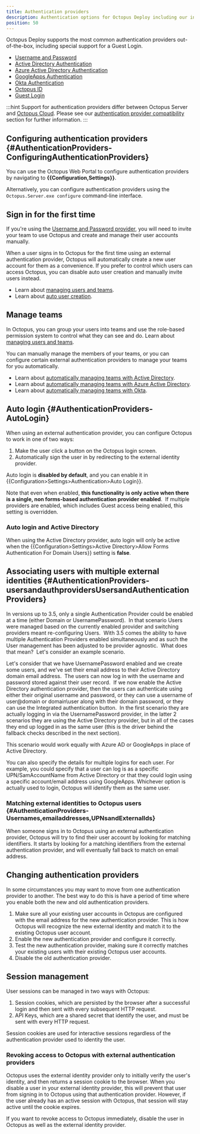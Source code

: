 ```yaml
---
title: Authentication providers
description: Authentication options for Octopus Deploy including our internal provider, Active Directory, Azure AD, Okta, and GoogleApps.
position: 50
---
```


Octopus Deploy supports the most common authentication providers out-of-the-box, including special support for a Guest Login.

- [Username and Password](/docs/security/authentication/username-password.md)
- [Active Directory Authentication](/docs/security/authentication/active-directory/index.md)
- [Azure Active Directory Authentication](/docs/security/authentication/azure-ad-authentication.md)
- [GoogleApps Authentication](/docs/security/authentication/googleapps-authentication.md)
- [Okta Authentication](/docs/security/authentication/okta-authentication.md)
- [Octopus ID](octopusid-authentication.md)
- [Guest Login](/docs/security/authentication/guest-login.md)

:::hint
Support for authentication providers differ between Octopus Server and [Octopus Cloud](/docs/octopus-cloud/index.md). Please see our [authentication provider compatibility](/docs/security/authentication/auth-provider-compatibility.md) section for further information. 
:::

## Configuring authentication providers {#AuthenticationProviders-ConfiguringAuthenticationProviders}

You can use the Octopus Web Portal to configure authentication providers by navigating to **{{Configuration,Settings}}**.

Alternatively, you can configure authentication providers using the `Octopus.Server.exe configure` command-line interface.

## Sign in for the first time

If you're using the [Username and Password provider](/docs/security/authentication/username-password.md), you will need to invite your team to use Octopus and create and manage their user accounts manually.

When a user signs in to Octopus for the first time using an external authentication provider, Octopus will automatically create a new user account for them as a convenience. If you prefer to control which users can access Octopus, you can disable auto user creation and manually invite users instead.

- Learn about [managing users and teams](/docs/security/users-and-teams/index.md).
- Learn about [auto user creation](/docs/security/authentication/auto-user-creation.md).

## Manage teams

In Octopus, you can group your users into teams and use the role-based permission system to control what they can see and do. Learn about [managing users and teams](/docs/security/users-and-teams/index.md).

You can manually manage the members of your teams, or you can configure certain external authentication providers to manage your teams for you automatically.

- Learn about [automatically managing teams with Active Directory](/docs/security/authentication/active-directory/index.md).
- Learn about [automatically managing teams with Azure Active Directory](/docs/security/authentication/azure-ad-authentication.md).
- Learn about [automatically managing teams with Okta](/docs/security/authentication/azure-ad-authentication.md).

## Auto login {#AuthenticationProviders-AutoLogin}

When using an external authentication provider, you can configure Octopus to work in one of two ways:

1. Make the user click a button on the Octopus login screen.
2. Automatically sign the user in by redirecting to the external identity provider.

Auto login is **disabled by default**, and you can enable it in {{Configuration>Settings>Authentication>Auto Login}}.

Note that even when enabled, **this functionality is only active when there is a single, non forms-based authentication provider enabled**.  If multiple providers are enabled, which includes Guest access being enabled, this setting is overridden.

### Auto login and Active Directory

When using the Active Directory provider, auto login will only be active when the {{Configuration>Settings>Active Directory>Allow Forms Authentication For Domain Users}} setting is **false**.

## Associating users with multiple external identities {#AuthenticationProviders-usersandauthprovidersUsersandAuthenticationProviders}

In versions up to 3.5, only a single Authentication Provider could be enabled at a time (either Domain or UsernamePassword).  In that scenario Users were managed based on the currently enabled provider and switching providers meant re-configuring Users.  With 3.5 comes the ability to have multiple Authentication Providers enabled simultaneously and as such the User management has been adjusted to be provider agnostic.  What does that mean?  Let's consider an example scenario.

Let's consider that we have UsernamePassword enabled and we create some users, and we've set their email address to their Active Directory domain email address.  The users can now log in with the username and password stored against their user record.  If we now enable the Active Directory authentication provider, then the users can authenticate using either their original username and password, or they can use a username of user@domain or domain\user along with their domain password, or they can use the Integrated authentication button.  In the first scenario they are actually logging in via the UsernamePassword provider, in the latter 2 scenarios they are using the Active Directory provider, but in all of the cases they end up logged in as the same user (this is the driver behind the fallback checks described in the next section).

This scenario would work equally with Azure AD or GoogleApps in place of Active Directory.

You can also specify the details for multiple logins for each user. For example, you could specify that a user can log is as a specific UPN/SamAccountName from Active Directory or that they could login using a specific account/email address using GoogleApps. Whichever option is actually used to login, Octopus will identify them as the same user.

### Matching external identities to Octopus users {#AuthenticationProviders-Usernames,emailaddresses,UPNsandExternalIds}

When someone signs in to Octopus using an external authentication provider, Octopus will try to find their user account by looking for matching identifiers. It starts by looking for a matching identifiers from the external authentication provider, and will eventually fall back to match on email address.

## Changing authentication providers

In some circumstances you may want to move from one authentication provider to another. The best way to do this is have a period of time where you enable both the new and old authentication providers.

1. Make sure all your existing user accounts in Octopus are configured with the email address for the new authentication provider. This is how Octopus will recognize the new external identity and match it to the existing Octopus user account.
2. Enable the new authentication provider and configure it correctly.
3. Test the new authentication provider, making sure it correctly matches your existing users with their existing Octopus user accounts.
4. Disable the old authentication provider.

## Session management

User sessions can be managed in two ways with Octopus:

1. Session cookies, which are persisted by the browser after a successful login and then sent with every subsequent HTTP request.
2. API Keys, which are a shared secret that identify the user, and must be sent with every HTTP request.

Session cookies are used for interactive sessions regardless of the authentication provider used to identity the user.

### Revoking access to Octopus with external authentication providers

Octopus uses the external identity provider only to initially verify the user's identity, and then returns a session cookie to the browser. When you disable a user in your external identity provider, this will prevent that user from signing in to Octopus using that authentication provider. However, if the user already has an active session with Octopus, that session will stay active until the cookie expires.

If you want to revoke access to Octopus immediately, disable the user in Octopus as well as the external identity provider.
